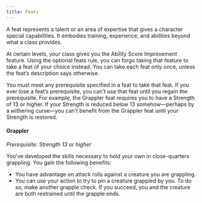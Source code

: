 ```yaml
---
title: Feats
---
```


A feat represents a talent or an area of expertise that gives a character special capabilities. It embodies training, experience, and abilities beyond what a class provides.

At certain levels, your class gives you the Ability Score Improvement feature. Using the optional feats rule, you can forgo taking that feature to take a feat of your choice instead. You can take each feat only once, unless the feat’s description says otherwise.

You must meet any prerequisite specified in a feat to take that feat. If you ever lose a feat’s prerequisite, you can’t use that feat until you regain the prerequisite. For example, the Grappler feat requires you to have a Strength of 13 or higher. If your Strength is reduced below 13 somehow—perhaps by a withering curse—you can’t benefit from the Grappler feat until your Strength is restored.

#### Grappler

_Prerequisite: Strength 13 or higher_

You’ve developed the skills necessary to hold your own in close-quarters grappling. You gain the following benefits:

*   You have advantage on attack rolls against a creature you are grappling.
*   You can use your action to try to pin a creature grappled by you. To do so, make another grapple check. If you succeed, you and the creature are both restrained until the grapple ends.
